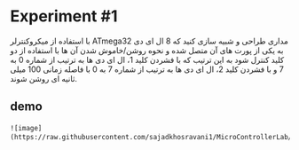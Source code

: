 # Experiment #1

با استفاده از میکروکنترلر ATmega32  مداری طراحی و شبیه سازی کنید که 8 ال ای دی به یکی از پورت های آن متصل شده و نحوه روشن/خاموش شدن آن ها با استفاده از دو کلید کنترل شود به این ترتیب که با فشردن کلید 1، ال ای دی ها به ترتیب از شماره 0 به 7 و با فشردن کلید 2، ال ای دی ها به ترتیب از شماره 7 به 0 با فاصله زمانی 100 میلی ثانیه ای روشن شوند.

## demo
	![image](https://raw.githubusercontent.com/sajadkhosravani1/MicroControllerLab/master/ex1/demo.png)